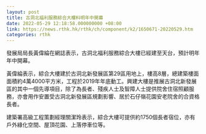 ```yaml
---
layout: post
title: 古洞北福利服務綜合大樓料明年中開幕
date: 2022-05-29 12:18:58.000000000 +08:00
link: https://news.rthk.hk/rthk/ch/component/k2/1650671-20220529.htm
categories: rthk
---
```


發展局局長黃偉綸在網誌表示，古洞北福利服務綜合大樓已經建至天台，預計明年年中開幕。

黃偉綸表示，綜合大樓建於古洞北新發展區第29區用地上，樓高8層，總建築樓面面積約4萬4000平方米，工程於2019年年底動工。興建大樓是推展古洞北新發展區的其中一個先導項目，除了為長者、殘疾人士及智障人士提供院舍住宿照顧服務，亦會用作安置受古洞北新發展區規劃影響、居於石仔嶺花園安老院舍的合資格長者。

建築署高級工程策劃經理關潔玲表示，綜合大樓可提供約1750個長者宿位，亦有戶外綠化空間、屋頂花園、上落停車位等。
